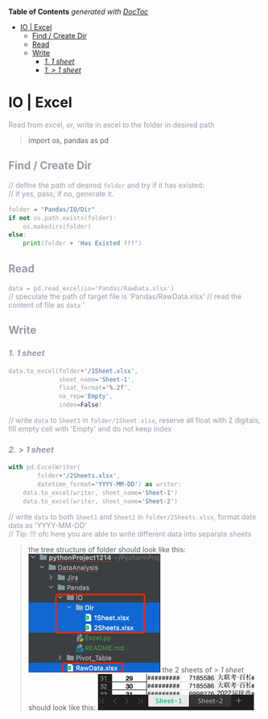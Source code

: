 <!-- START doctoc generated TOC please keep comment here to allow auto update -->
<!-- DON'T EDIT THIS SECTION, INSTEAD RE-RUN doctoc TO UPDATE -->
**Table of Contents**  *generated with [DocToc](https://github.com/thlorenz/doctoc)*

- [IO | Excel](#io--excel)
  - [Find / Create Dir](#find--create-dir)
  - [Read](#read)
  - [Write](#write)
    - [*1.* _1 sheet_](#1-_1-sheet_)
    - [*1.* _> 1 sheet_](#1-_-1-sheet_)

<!-- END doctoc generated TOC please keep comment here to allow auto update -->

# IO | Excel
<font color=#999AAA >Read from excel, or, write in excel to the folder in desired path
<br>

> import os, pandas as pd

## Find / Create Dir
// define the path of desired ```folder``` and try if it has existed:<br> // if yes, pass; if no, generate it.
```python
folder = "Pandas/IO/Dir"
if not os.path.exists(folder):
    os.makedirs(folder)
else:
    print(folder + 'Has Existed !!!')
```


## Read
```data = pd.read_excel(io='Pandas/RawData.xlsx')``` <br>
// speculate the path of target file is 'Pandas/RawData.xlsx'
// read the content of file as ```data``` '
<br>


## Write
### *1.* _1 sheet_
```python
data.to_excel(folder+'/1Sheet.xlsx',
              sheet_name='Sheet-1',
              float_format='%.2f',
              na_rep='Empty',
              index=False)
```
// write ```data``` to ```Sheet1``` in ```folder/1Sheet.xlsx```, reserve all float with 2 digitals, fill empty cell with 
'Empty' and do not keep index
<br>

### *2.* _> 1 sheet_
```python
with pd.ExcelWriter(
        folder+'/2Sheets.xlsx',
        datetime_format='YYYY-MM-DD') as writer:
    data.to_excel(writer, sheet_name='Sheet-1')
    data.to_excel(writer, sheet_name='Sheet-2')
```
// write ```data``` to both ```Sheet1``` and  ```Sheet2``` in ```folder/2Sheets.xlsx```, format date data as 'YYYY-MM-DD' <br>
// Tip: !!! ofc here you are able to write different data into separate sheets
<br>

> the tree structure of folder should look like this:
> ![img.png](img.png)
> the 2 sheets of _> 1 sheet_ should look like this:
> ![img_1.png](img_1.png)